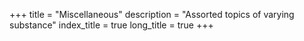 +++
title = "Miscellaneous"
description = "Assorted topics of varying substance"
index_title = true
long_title = true
+++

